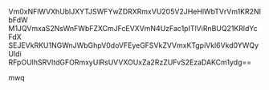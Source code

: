 Vm0xNFlWVXhUblJXYTJSWFYwZDRXRmxVU205V2JHeHlWbTVrVm1KR2NIbFdW
M1JQVmxaS2NsWnFWbFZXCmJFcEVXVmN4UzFac1pITlViRnBUQ21KRldYcFdX
SEJEVkRKU1NGWnJWbGhpV0doVFEyeGFSVkZVVmxKTgpiVkl6Vkd0YWQyUldi
RFpOUlhSRVltdGFORmxyUlRsUVVXOUxZa2RzZUFvS2EzaDAKCm1ydg==

mwq